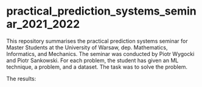 # practical_prediction_systems_seminar_2021_2022

This repository summarises the practical prediction systems seminar for Master Students at the University of Warsaw, dep. Mathematics, Informatics, and Mechanics. The seminar was conducted by Piotr Wygocki and Piotr Sankowski. For each problem, the student has given an ML technique, a problem, and a dataset. The task was to solve the problem.

The results:


